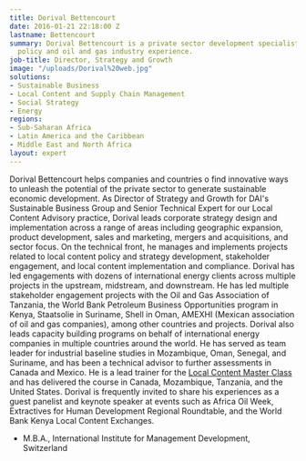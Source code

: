 ```yaml
---
title: Dorival Bettencourt
date: 2016-01-21 22:18:00 Z
lastname: Bettencourt
summary: Dorival Bettencourt is a private sector development specialist with extensive
  policy and oil and gas industry experience.
job-title: Director, Strategy and Growth
image: "/uploads/Dorival%20web.jpg"
solutions:
- Sustainable Business
- Local Content and Supply Chain Management
- Social Strategy
- Energy
regions:
- Sub-Saharan Africa
- Latin America and the Caribbean
- Middle East and North Africa
layout: expert
---
```


Dorival Bettencourt helps companies and countries o find innovative ways to unleash the potential of the private sector to generate sustainable economic development. As Director of Strategy and Growth for DAI's Sustainable Business Group and Senior Technical Expert for our Local Content Advisory practice, Dorival leads corporate strategy design and implementation across a range of areas including geographic expansion, product development, sales and marketing, mergers and acquisitions, and sector focus. On the technical front, he manages and implements projects related to local content policy and strategy development, stakeholder engagement, and local content implementation and compliance. Dorival has led engagements with dozens of international energy clients across multiple projects in the upstream, midstream, and downstream. He has led multiple stakeholder engagement projects with the Oil and Gas Association of Tanzania, the World Bank Petroleum Business Opportunities program in Kenya, Staatsolie in Suriname, Shell in Oman, AMEXHI (Mexican association of oil and gas companies), among other countries and projects. Dorival also leads capacity building programs on behalf of international energy companies in multiple countries around the world. He has served as team leader for industrial baseline studies in Mozambique, Oman, Senegal, and Suriname, and has been a technical advisor to further assessments in Canada and Mexico. He is a lead trainer for the [Local Content Master Class](https://www.dai.com/our-work/local-content-master-class) and has delivered the course in Canada, Mozambique, Tanzania, and the United States. Dorival is frequently invited to share his experiences as a guest panelist and keynote speaker at events such as Africa Oil Week, Extractives for Human Development Regional Roundtable, and the World Bank Kenya Local Content Exchanges.

* M.B.A., International Institute for Management Development, Switzerland